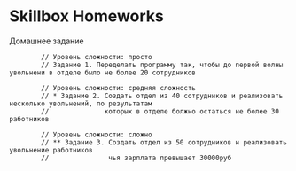 ﻿# Skillbox Homeworks
Домашнее задание

            // Уровень сложности: просто
            // Задание 1. Переделать программу так, чтобы до первой волны увольнени в отделе было не более 20 сотрудников

            // Уровень сложности: средняя сложность
            // * Задание 2. Создать отдел из 40 сотрудников и реализовать несколько увольнений, по результатам
            //              которых в отделе болжно остаться не более 30 работников

            // Уровень сложности: сложно
            // ** Задание 3. Создать отдел из 50 сотрудников и реализовать увольнение работников
            //               чья зарплата превышает 30000руб
